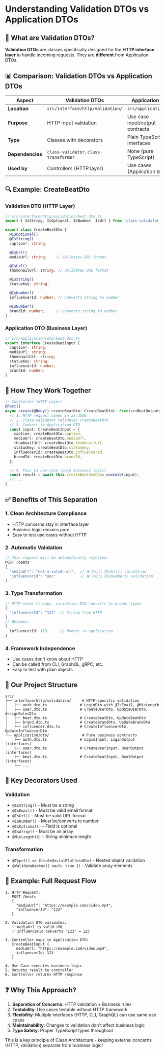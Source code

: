 # Understanding Validation DTOs vs Application DTOs

## 🤔 What are Validation DTOs?

**Validation DTOs** are classes specifically designed for the **HTTP interface layer** to handle incoming requests. They are **different** from Application DTOs.

## 📊 Comparison: Validation DTOs vs Application DTOs

| Aspect | Validation DTOs | Application DTOs |
|--------|----------------|------------------|
| **Location** | `src/interface/http/validation/` | `src/application/dto/` |
| **Purpose** | HTTP input validation | Use case input/output contracts |
| **Type** | Classes with decorators | Plain TypeScript interfaces |
| **Dependencies** | `class-validator`, `class-transformer` | None (pure TypeScript) |
| **Used by** | Controllers (HTTP layer) | Use cases (Application layer) |

## 🔍 Example: CreateBeatDto

### Validation DTO (HTTP Layer)
```typescript
// src/interface/http/validation/beat.dto.ts
import { IsString, IsOptional, IsNumber, IsUrl } from 'class-validator';

export class CreateBeatDto {
  @IsOptional()
  @IsString()
  caption?: string;

  @IsUrl()
  mediaUrl: string;    // Validates URL format

  @IsUrl()
  thumbnailUrl: string; // Validates URL format

  @IsString()
  statusKey: string;

  @IsNumber()
  influencerId: number; // Converts string to number

  @IsNumber()
  brandId: number;     // Converts string to number
}
```

### Application DTO (Business Layer)
```typescript
// src/application/dto/beat.dto.ts
export interface CreateBeatInput {
  caption?: string;
  mediaUrl: string;
  thumbnailUrl: string;
  statusKey: string;
  influencerId: number;
  brandId: number;
}
```

## 🔄 How They Work Together

```typescript
// Controller (HTTP Layer)
@Post()
async create(@Body() createBeatDto: CreateBeatDto): Promise<BeatOutput> {
  // 1. HTTP request comes in as JSON
  // 2. class-validator validates CreateBeatDto
  // 3. Convert to Application DTO
  const input: CreateBeatInput = {
    caption: createBeatDto.caption,
    mediaUrl: createBeatDto.mediaUrl,
    thumbnailUrl: createBeatDto.thumbnailUrl,
    statusKey: createBeatDto.statusKey,
    influencerId: createBeatDto.influencerId,
    brandId: createBeatDto.brandId,
  };

  // 4. Pass to use case (pure business logic)
  const result = await this.createBeatUseCase.execute(input);
  // ...
}
```

## ✅ Benefits of This Separation

### 1. **Clean Architecture Compliance**
- HTTP concerns stay in interface layer
- Business logic remains pure
- Easy to test use cases without HTTP

### 2. **Automatic Validation**
```typescript
// This request will be automatically rejected:
POST /beats
{
  "mediaUrl": "not-a-valid-url",  // ❌ Fails @IsUrl() validation
  "influencerId": "abc"           // ❌ Fails @IsNumber() validation
}
```

### 3. **Type Transformation**
```typescript
// HTTP sends strings, validation DTO converts to proper types
{
  "influencerId": "123"  // String from HTTP
}
// Becomes:
{
  influencerId: 123      // Number in application
}
```

### 4. **Framework Independence**
- Use cases don't know about HTTP
- Can be called from CLI, GraphQL, gRPC, etc.
- Easy to test with plain objects

## 📁 Our Project Structure

```
src/
├── interface/http/validation/     # HTTP-specific validation
│   ├── auth.dto.ts               # LoginDto with @IsEmail, @MinLength
│   ├── user.dto.ts               # CreateUserDto, UpdateUserDto, AssignRolesDto
│   ├── beat.dto.ts               # CreateBeatDto, UpdateBeatDto
│   ├── brand.dto.ts              # CreateBrandDto, UpdateBrandDto
│   └── influencer.dto.ts         # CreateInfluencerDto, UpdateInfluencerDto
└── application/dto/               # Pure business contracts
    ├── auth.dto.ts               # LoginInput, LoginOutput (interfaces)
    ├── user.dto.ts               # CreateUserInput, UserOutput (interfaces)
    ├── beat.dto.ts               # CreateBeatInput, BeatOutput (interfaces)
    └── ...
```

## 🎯 Key Decorators Used

### Validation
- `@IsString()` - Must be a string
- `@IsEmail()` - Must be valid email format
- `@IsUrl()` - Must be valid URL format
- `@IsNumber()` - Must be/converts to number
- `@IsOptional()` - Field is optional
- `@IsArray()` - Must be an array
- `@MinLength(6)` - String minimum length

### Transformation
- `@Type(() => CreateSocialPlatformDto)` - Nested object validation
- `@ValidateNested({ each: true })` - Validate array elements

## 🚀 Example: Full Request Flow

```
1. HTTP Request:
   POST /beats
   {
     "mediaUrl": "https://example.com/video.mp4",
     "influencerId": "123"
   }

2. Validation DTO validates:
   ✅ mediaUrl is valid URL
   ✅ influencerId converts "123" → 123

3. Controller maps to Application DTO:
   CreateBeatInput {
     mediaUrl: "https://example.com/video.mp4",
     influencerId: 123
   }

4. Use Case executes business logic
5. Returns result to controller
6. Controller returns HTTP response
```

## ❓ Why This Approach?

1. **Separation of Concerns**: HTTP validation ≠ Business rules
2. **Testability**: Use cases testable without HTTP framework
3. **Flexibility**: Multiple interfaces (HTTP, CLI, GraphQL) can use same use cases
4. **Maintainability**: Changes to validation don't affect business logic
5. **Type Safety**: Proper TypeScript types throughout

This is a key principle of Clean Architecture - keeping external concerns (HTTP, validation) separate from business logic!
